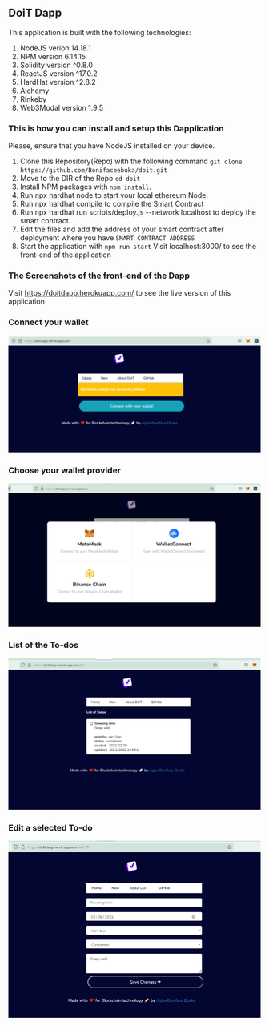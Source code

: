 ## DoiT Dapp
This application is built with the following technologies:

1. NodeJS verion 14.18.1
2. NPM version 6.14.15
3. Solidity version ^0.8.0
4. ReactJS version ^17.0.2
5. HardHat version ^2.8.2
6. Alchemy
7. Rinkeby
8. Web3Modal version 1.9.5

### This is how you can install and setup this Dapplication
Please, ensure that you have NodeJS installed on your device.

1. Clone this Repository(Repo) with the following command `git clone https://github.com/Bonifaceebuka/doit.git`
2. Move to the DIR of the Repo `cd doit`
3. Install NPM packages with `npm install`.
4. Run npx hardhat node to start your local ethereum Node.
5. Run npx hardhat compile to compile the Smart Contract
6. Run npx hardhat run scripts/deploy.js --network localhost to deploy the smart contract.
7. Edit the files and add the address of your smart contract after deployment where you have `SMART CONTRACT ADDRESS`
8. Start the application with `npm run start`
	Visit localhost:3000/ to see the front-end of the application
### The Screenshots of the front-end of the Dapp

Visit https://doitdapp.herokuapp.com/ to see the live version of this application
### Connect your wallet
<img src="https://github.com/Bonifaceebuka/doit/blob/main/screenshots/login.PNG">

### Choose your wallet provider
<img src="https://github.com/Bonifaceebuka/doit/blob/main/screenshots/wallet.PNG">

### List of the To-dos
<img src="https://github.com/Bonifaceebuka/doit/blob/main/screenshots/list.PNG">

### Edit a selected To-do
<img src="https://github.com/Bonifaceebuka/doit/blob/main/screenshots/edit.PNG">


